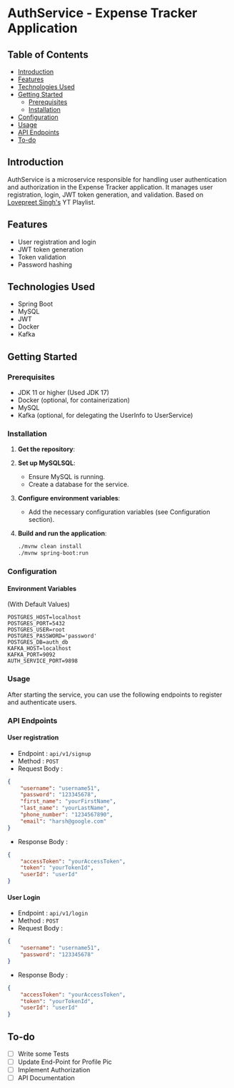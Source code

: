 # AuthService - Expense Tracker Application

## Table of Contents
- [Introduction](#introduction)
- [Features](#features)
- [Technologies Used](#technologies-used)
- [Getting Started](#getting-started)
    - [Prerequisites](#prerequisites)
    - [Installation](#installation)
- [Configuration](#configuration)
- [Usage](#usage)
- [API Endpoints](#api-endpoints)
- [To-do](#To-do)

[//]: # (- [Running Tests]&#40;#running-tests&#41;)

[//]: # (- [Contributing]&#40;#contributing&#41;)

[//]: # (- [License]&#40;#license&#41;)

[//]: # (- [Contact]&#40;#contact&#41;)

## Introduction
AuthService is a microservice responsible for handling user authentication and authorization in the Expense Tracker application. It manages user registration, login, JWT token generation, and validation.
Based on [Lovepreet Singh's](https://github.com/AlphaDecodeX) YT Playlist.

## Features
- User registration and login
- JWT token generation
- Token validation
- Password hashing

## Technologies Used
- Spring Boot
- MySQL
- JWT
- Docker
- Kafka

## Getting Started

### Prerequisites
- JDK 11 or higher (Used JDK 17)
- Docker (optional, for containerization)
- MySQL
- Kafka (optional, for delegating the UserInfo to UserService)

### Installation

1. **Get the repository**:

2. **Set up MySQLSQL**:
    - Ensure MySQL is running.
    - Create a database for the service.

3. **Configure environment variables**:
    - Add the necessary configuration variables (see Configuration section).

4. **Build and run the application**:
    ```bash
    ./mvnw clean install
    ./mvnw spring-boot:run
    ```

### Configuration
#### Environment Variables
(With Default Values)
```dosini
POSTGRES_HOST=localhost
POSTGRES_PORT=5432
POSTGRES_USER=root
POSTGRES_PASSWORD='password'
POSTGRES_DB=auth_db
KAFKA_HOST=localhost
KAFKA_PORT=9092
AUTH_SERVICE_PORT=9898
```

### Usage
After starting the service, you can use the following endpoints to register and authenticate users.

### API Endpoints
#### User registration
- Endpoint : `api/v1/signup`
- Method : `POST`
- Request Body :
```json
{
    "username": "username51",
    "password": "123345678",
    "first_name": "yourFirstName",
    "last_name": "yourLastName",
    "phone_number": "1234567890",
    "email": "harsh@google.com"
}
```
- Response Body :
```json
{
    "accessToken": "yourAccessToken",
    "token": "yourTokenId",
    "userId": "userId"
}
```
#### User Login
- Endpoint : `api/v1/login`
- Method : `POST`
- Request Body :
```json
{
    "username": "username51",
    "password": "123345678"
}
```
- Response Body :
```json
{
    "accessToken": "yourAccessToken",
    "token": "yourTokenId",
    "userId": "userId"
}
```

## To-do
- [ ] Write some Tests
- [ ] Update End-Point for Profile Pic
- [ ] Implement Authorization
- [ ] API Documentation
